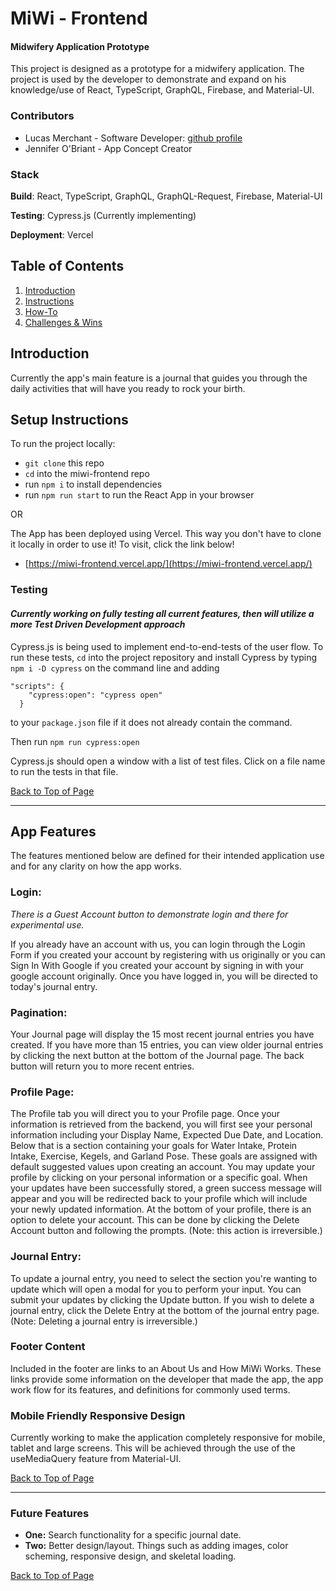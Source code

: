 # MiWi - Frontend
#### Midwifery Application Prototype
This project is designed as a prototype for a midwifery application. The project is used by the developer to demonstrate and expand on his knowledge/use of React, TypeScript, GraphQL, Firebase, and Material-UI.

### Contributors
- Lucas Merchant - Software Developer: [github profile](https://github.com/lbmerchant93)
- Jennifer O'Briant - App Concept Creator

### Stack

**Build**: React, TypeScript, GraphQL, GraphQL-Request, Firebase, Material-UI

**Testing**: Cypress.js (Currently implementing)

**Deployment**: Vercel

## Table of Contents
1. [Introduction](#introduction)
2. [Instructions](#setup-instructions)
3. [How-To](#using-miwi)
4. [Challenges & Wins](#challenges-&-wins)

## Introduction
Currently the app's main feature is a journal that guides you through the daily activities that will have you ready to rock your birth. 

## Setup Instructions
To run the project locally:
- `git clone` this repo 
- `cd` into the miwi-frontend repo
- run `npm i` to install dependencies
- run `npm run start` to run the React App in your browser

OR

The App has been deployed using Vercel. This way you don't have to clone it locally in order to use it! To visit, click the link below!
- [https://miwi-frontend.vercel.app/](https://miwi-frontend.vercel.app/)

### Testing
#### *Currently working on fully testing all current features, then will utilize a more Test Driven Development approach*
Cypress.js is being used to implement end-to-end-tests of the user flow. To run these tests, `cd` into the project repository and install Cypress by typing `npm i -D cypress` on the command line and adding 
```
"scripts": {
    "cypress:open": "cypress open"
  }
  ```
 to your `package.json` file if it does not already contain the command.

 Then run `npm run cypress:open`

 Cypress.js should open a window with a list of test files. Click on a file name to run the tests in that file.
 
 

[Back to Top of Page](#table-of-contents)

---

## App Features

The features mentioned below are defined for their intended application use and for any clarity on how the app works.

### Login: 
*There is a Guest Account button to demonstrate login and there for experimental use.*

If you already have an account with us, you can login through the Login Form if you created your account by registering with us originally or you can Sign In With Google if you created your account by signing in with your google account originally. Once you have logged in, you will be directed to today's journal entry.

### Pagination: 
Your Journal page will display the 15 most recent journal entries you have created. If you have more than 15 entries, you can view older journal entries by clicking the next button at the bottom of the Journal page. The back button will return you to more recent entries.

### Profile Page: 
The Profile tab you will direct you to your Profile page. Once your information is retrieved from the backend, you will first see your personal information including your Display Name, Expected Due Date, and Location. Below that is a section containing your goals for Water Intake, Protein Intake, Exercise, Kegels, and Garland Pose. These goals are assigned with default suggested values upon creating an account. You may update your profile by clicking on your personal information or a specific goal. When your updates have been successfully stored, a green success message will appear and you will be redirected back to your profile which will include your newly updated information. At the bottom of your profile, there is an option to delete your account. This can be done by clicking the Delete Account button and following the prompts. (Note: this action is irreversible.)

### Journal Entry: 
To update a journal entry, you need to select the section you're wanting to update which will open a modal for you to perform your input. You can submit your updates by clicking the Update button. If you wish to delete a journal entry, click the Delete Entry at the bottom of the journal entry page. (Note: Deleting a journal entry is irreversible.)

### Footer Content
Included in the footer are links to an About Us and How MiWi Works. These links provide some information on the developer that made the app, the app work flow for its features, and definitions for commonly used terms.

### Mobile Friendly Responsive Design

Currently working to make the application completely responsive for mobile, tablet and large screens. This will be achieved through the use of the useMediaQuery feature from Material-UI.

[Back to Top of Page](#table-of-contents)

---


### Future Features
- **One:** Search functionality for a specific journal date. 
- **Two:** Better design/layout. Things such as adding images, color scheming, responsive design, and skeletal loading.


[Back to Top of Page](#table-of-contents)
